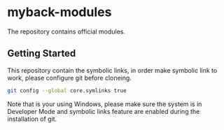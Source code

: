 # myback-modules
The repository contains official modules.

## Getting Started

This repository contain the symbolic links, in order make symbolic link to work, please configure git before cloneing.

```sh
git config --global core.symlinks true
```

Note that is your using Windows, please make sure the system is in Developer Mode and symbolic links feature are enabled during the installation of git.
